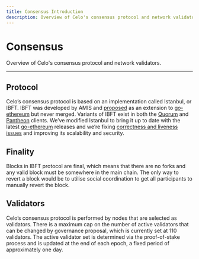 ```yaml
---
title: Consensus Introduction
description: Overview of Celo's consensus protocol and network validators.
---
```


# Consensus

Overview of Celo's consensus protocol and network validators.

---

## Protocol

Celo’s consensus protocol is based on an implementation called Istanbul, or IBFT. IBFT was developed by AMIS and [proposed](https://github.com/ethereum/EIPs/issues/650) as an extension to [go-ethereum](https://github.com/ethereum/go-ethereum) but never merged. Variants of IBFT exist in both the [Quorum](https://github.com/jpmorganchase/quorum) and [Pantheon](https://github.com/PegaSysEng/pantheon) clients. We’ve modified Istanbul to bring it up to date with the latest [go-ethereum](https://github.com/ethereum/go-ethereum) releases and we’re fixing [correctness and liveness issues](https://arxiv.org/abs/1901.07160) and improving its scalability and security.

## Finality

Blocks in IBFT protocol are final, which means that there are no forks and any valid block must be somewhere in the main chain. The only way to revert a block would be to utilise social coordination to get all participants to manually revert the block.

## Validators

Celo’s consensus protocol is performed by nodes that are selected as validators. There is a maximum cap on the number of active validators that can be changed by governance proposal, which is currently set at 110 validators. The active validator set is determined via the proof-of-stake process and is updated at the end of each epoch, a fixed period of approximately one day.
